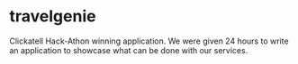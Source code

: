 travelgenie
===========

Clickatell Hack-Athon winning application. We were given 24 hours to write an application to showcase what can be done with our services.
